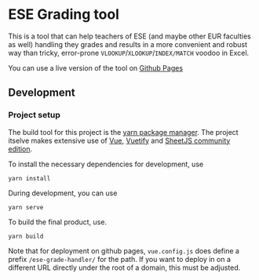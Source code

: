 # ESE Grading tool

This is a tool that can help teachers of ESE (and maybe other EUR faculties as well) handling
they grades and results in a more convenient and robust way than tricky, error-prone `VLOOKUP`/`XLOOKUP`/`INDEX/MATCH` voodoo in Excel.

You can use a live version of the tool on [Github Pages](https://pcbouman-eur.github.io/ese-grade-handler/)

## Development

### Project setup

The build tool for this project is the [yarn package manager](https://yarnpkg.com/). The project itselve makes extensive use of [Vue](https://vuejs.org/), [Vuetify](https://vuetifyjs.com/) and  [SheetJS community edition](https://github.com/SheetJS/sheetjs).

To install the necessary dependencies for development, use
```
yarn install
```

During development, you can use 

```
yarn serve
```

To build the final product, use.

```
yarn build
```

Note that for deployment on github pages, `vue.config.js` does define a prefix `/ese-grade-handler/` for the path. If you want to deploy in on a different URL directly under the root of a domain, this must be adjusted.
